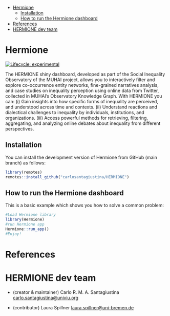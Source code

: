 
- <a href="#hermione" id="toc-hermione">Hermione</a>
  - <a href="#installation" id="toc-installation">Installation</a>
  - <a href="#how-to-run-the-hermione-dashboard"
    id="toc-how-to-run-the-hermione-dashboard">How to run the Hermione
    dashboard</a>
- <a href="#references" id="toc-references">References</a>
- <a href="#hermione-dev-team" id="toc-hermione-dev-team">HERMIONE dev
  team</a>

<!-- README.md is generated from README.Rmd. Please edit that file -->

# Hermione

<!-- badges: start -->

[![Lifecycle:
experimental](https://img.shields.io/badge/lifecycle-experimental-orange.svg)](https://lifecycle.r-lib.org/articles/stages.html#experimental)
<!-- badges: end -->

The HERMIONE shiny dashboard, developed as part of the Social Inequality
Observatory of the MUHAI project, allows you to interactively filter and
explore co-occurrence entity networks, fine-grained narratives analysis,
and case studies on inequality perception using online data from
Twitter, collected in MUHAI’s Observatory Knowledge Graph. With HERMIONE
you can: (i) Gain insights into how specific forms of inequality are
perceived, and understood across time and contexts. (ii) Understand
reactions and dialectical challenges to inequality by individuals,
institutions, and organizations. (iii) Access powerful methods for
retrieving, filtering, aggregating, and analyzing online debates about
inequality from different perspectives.

## Installation

You can install the development version of Hermione from GitHub (main
branch) as follows:

``` r
library(remotes)
remotes::install_github("carlosantagiustina/HERMIONE")
```

## How to run the Hermione dashboard

This is a basic example which shows you how to solve a common problem:

``` r
#Load Hermione library
library(Hermione)
#run Hermione app
Hermione::run_app()
#Enjoy!
```

# References

# HERMIONE dev team

- (creator & maintainer) Carlo R. M. A. Santagiustina
  <carlo.santagiustina@univiu.org>

- (contributor) Laura Spillner <laura.spillner@uni-bremen.de>
